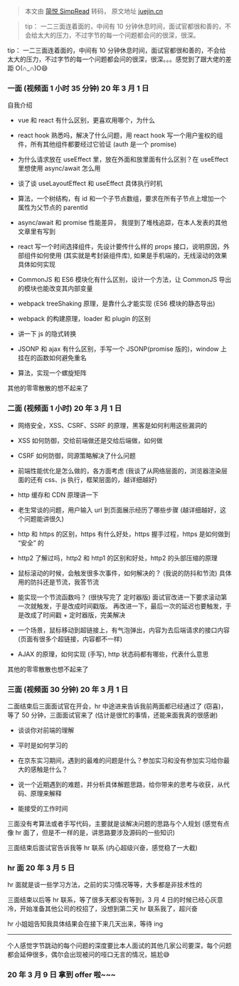 > 本文由 [简悦 SimpRead](http://ksria.com/simpread/) 转码， 原文地址 [juejin.cn](https://juejin.cn/post/6844904085183791117)

> tip： 一二三面连着面的，中间有 10 分钟休息时间，面试官都很和善的，不会给太大的压力，不过字节的每一个问题都会问的很深，很深。

tip： 一二三面连着面的，中间有 10 分钟休息时间，面试官都很和善的，不会给太大的压力，不过字节的每一个问题都会问的很深，很深。。。感觉到了跟大佬的差距 O(∩_∩)O😄

### 一面 (视频面 1 小时 35 分钟) 20 年 3 月 1 日

自我介绍

*   vue 和 react 有什么区别，更喜欢用哪个，为什么
    
*   react hook 熟悉吗，解决了什么问题，用 react hook 写一个用户鉴权的组件，所有其他组件都要经过它验证 (auth 是一个 promise)
    
*   为什么请求放在 useEffect 里，放在外面和放里面有什么区别？在 useEffect 里想使用 async/await 怎么用
    
*   谈了谈 useLayoutEffect 和 useEffect 具体执行时机
    
*   算法，一个树结构，有 id 和一个子节点数组，要求在所有子节点上增加一个属性为父节点的 parentId
    
*   async/await 和 promise 性能差异， 我提到了堆栈追踪，在本人发表的其他文章里有写到
    
*   react 写一个时间选择组件，先设计要传什么样的 props 接口，说明原因，外部组件如何使用 (其实就是考封装组件库), 如果是手机端的，无线滚动的效果具体如何实现
    
*   CommonJS 和 ES6 模块化有什么区别，设计一个方法，让 CommonJS 导出的模块也能改变其内部变量
    
*   webpack treeShaking 原理，是靠什么才能实现 (ES6 模块的静态导出)
    
*   webpack 的构建原理，loader 和 plugin 的区别
    
*   讲一下 js 的隐式转换
    
*   JSONP 和 ajax 有什么区别，手写一个 JSONP(promise 版的)，window 上挂在的函数如何避免重名
    
*   算法，实现一个螺旋矩阵
    

其他的零零散散的想不起来了

### 二面 (视频面 1 小时) 20 年 3 月 1 日

*   网络安全，XSS、CSRF、SSRF 的原理，黑客是如何利用这些漏洞的
    
*   XSS 如何防御，交给前端做还是交给后端做，如何做
    
*   CSRF 如何防御，同源策略解决了什么问题
    
*   前端性能优化是怎么做的，各方面考虑 (我谈了从网络层面的，浏览器渲染层面的还有 css、js 执行，框架层面的，越详细越好)
    
*   http 缓存和 CDN 原理讲一下
    
*   老生常谈的问题，用户输入 url 到页面展示经历了哪些步骤 (越详细越好，这个问题能讲很久)
    
*   http 和 https 的区别，https 有什么好处，https 握手过程，https 是如何做到 “安全” 的
    
*   http2 了解过吗，http2 和 http1 的区别和好处，http2 的头部压缩的原理
    
*   鼠标滚动的时候，会触发很多次事件，如何解决的？ (我说的防抖和节流) 具体用的防抖还是节流，我答节流
    
*   能实现一个节流函数吗？ (很快写完了 定时器版) 面试官改进一下要求滚动第一次就触发，于是改成时间戳版。 再改进一下，最后一次的延迟也要触发，于是改成了时间戳 + 定时器版，完美解决
    
*   一个场景，鼠标移动到超链接上，有气泡弹出，内容为去后端请求的接口内容 (页面有很多个超链接，内容都不一样)
    
*   AJAX 的原理，如何实现 (手写), http 状态码都有哪些，代表什么意思
    

其他的零零散散也想不起来了

### 三面 (视频面 30 分钟) 20 年 3 月 1 日

二面结束后三面面试官在开会，hr 中途进来告诉我前两面都已经通过了 (窃喜)，等了 50 分钟，三面面试官来了 (估计是很忙的事情，还能来面我真的很感谢)

*   谈谈你对前端的理解
    
*   平时是如何学习的
    
*   在京东实习期间，遇到的最难的问题是什么？参加实习和没有参加实习给你最大的感触是什么？
    
*   说一个近期遇到的难题，并分析具体解题思路，给你带来的思考与收获，从代码、原理来解释
    
*   能接受的工作时间
    

三面没有考算法或者手写代码，主要就是谈解决问题的思路与个人规划 (感觉有点像 hr 面了，但是不一样的是，讲思路要涉及源码的一些知识)

三面结束后面试官告诉我等 hr 联系 (内心超级兴奋，感觉稳了一大截)

### hr 面 20 年 3 月 5 日

hr 面就是谈一些学习方法，之前的实习情况等等，大多都是非技术性的

三面结束以后等 hr 联系，等了很多天都没有等到，3 月 4 日的时候已经心灰意冷，开始准备其他公司的校招了，没想到第二天 hr 联系我了，超兴奋

hr 小姐姐告知我具体结果会在接下来几天出来，等待 ing

* * *

个人感觉字节跳动的每个问题的深度要比本人面试的其他几家公司要深，每个问题都会延伸很多，偶尔会出现被问的哑口无言的情况，尴尬😅

### 20 年 3 月 9 日 拿到 offer 啦~~~